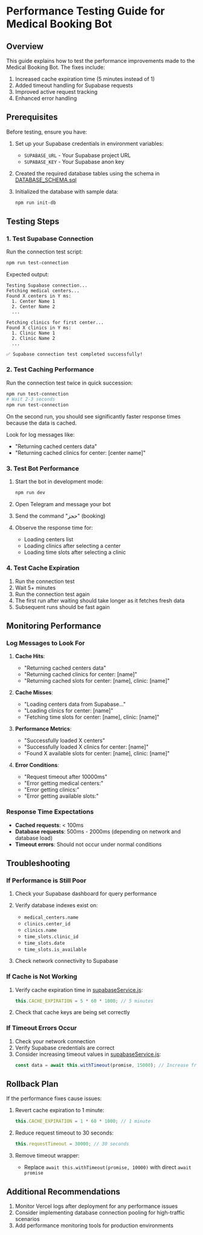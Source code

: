 # Performance Testing Guide for Medical Booking Bot

## Overview

This guide explains how to test the performance improvements made to the Medical Booking Bot. The fixes include:

1. Increased cache expiration time (5 minutes instead of 1)
2. Added timeout handling for Supabase requests
3. Improved active request tracking
4. Enhanced error handling

## Prerequisites

Before testing, ensure you have:

1. Set up your Supabase credentials in environment variables:
   - `SUPABASE_URL` - Your Supabase project URL
   - `SUPABASE_KEY` - Your Supabase anon key

2. Created the required database tables using the schema in [DATABASE_SCHEMA.sql](file:///C:/Users/hussein%20tech/StudioProjects/New%20folder%20(4)/DATABASE_SCHEMA.sql)

3. Initialized the database with sample data:
   ```bash
   npm run init-db
   ```

## Testing Steps

### 1. Test Supabase Connection

Run the connection test script:
```bash
npm run test-connection
```

Expected output:
```
Testing Supabase connection...
Fetching medical centers...
Found X centers in Y ms:
  1. Center Name 1
  2. Center Name 2
  ...

Fetching clinics for first center...
Found X clinics in Y ms:
  1. Clinic Name 1
  2. Clinic Name 2
  ...

✅ Supabase connection test completed successfully!
```

### 2. Test Caching Performance

Run the connection test twice in quick succession:
```bash
npm run test-connection
# Wait 2-3 seconds
npm run test-connection
```

On the second run, you should see significantly faster response times because the data is cached.

Look for log messages like:
- "Returning cached centers data"
- "Returning cached clinics for center: [center name]"

### 3. Test Bot Performance

1. Start the bot in development mode:
   ```bash
   npm run dev
   ```

2. Open Telegram and message your bot

3. Send the command "حجز" (booking)

4. Observe the response time for:
   - Loading centers list
   - Loading clinics after selecting a center
   - Loading time slots after selecting a clinic

### 4. Test Cache Expiration

1. Run the connection test
2. Wait 5+ minutes
3. Run the connection test again
4. The first run after waiting should take longer as it fetches fresh data
5. Subsequent runs should be fast again

## Monitoring Performance

### Log Messages to Look For

1. **Cache Hits**:
   - "Returning cached centers data"
   - "Returning cached clinics for center: [name]"
   - "Returning cached slots for center: [name], clinic: [name]"

2. **Cache Misses**:
   - "Loading centers data from Supabase..."
   - "Loading clinics for center: [name]"
   - "Fetching time slots for center: [name], clinic: [name]"

3. **Performance Metrics**:
   - "Successfully loaded X centers"
   - "Successfully loaded X clinics for center: [name]"
   - "Found X available slots for center: [name], clinic: [name]"

4. **Error Conditions**:
   - "Request timeout after 10000ms"
   - "Error getting medical centers:"
   - "Error getting clinics:"
   - "Error getting available slots:"

### Response Time Expectations

- **Cached requests**: < 100ms
- **Database requests**: 500ms - 2000ms (depending on network and database load)
- **Timeout errors**: Should not occur under normal conditions

## Troubleshooting

### If Performance is Still Poor

1. Check your Supabase dashboard for query performance
2. Verify database indexes exist on:
   - `medical_centers.name`
   - `clinics.center_id`
   - `clinics.name`
   - `time_slots.clinic_id`
   - `time_slots.date`
   - `time_slots.is_available`

3. Check network connectivity to Supabase

### If Cache is Not Working

1. Verify cache expiration time in [supabaseService.js](file:///C:/Users/hussein%20tech/StudioProjects/New%20folder%20(4)/supabaseService.js):
   ```javascript
   this.CACHE_EXPIRATION = 5 * 60 * 1000; // 5 minutes
   ```

2. Check that cache keys are being set correctly

### If Timeout Errors Occur

1. Check your network connection
2. Verify Supabase credentials are correct
3. Consider increasing timeout values in [supabaseService.js](file:///C:/Users/hussein%20tech/StudioProjects/New%20folder%20(4)/supabaseService.js):
   ```javascript
   const data = await this.withTimeout(promise, 15000); // Increase from 10000 to 15000
   ```

## Rollback Plan

If the performance fixes cause issues:

1. Revert cache expiration to 1 minute:
   ```javascript
   this.CACHE_EXPIRATION = 1 * 60 * 1000; // 1 minute
   ```

2. Reduce request timeout to 30 seconds:
   ```javascript
   this.requestTimeout = 30000; // 30 seconds
   ```

3. Remove timeout wrapper:
   - Replace `await this.withTimeout(promise, 10000)` with direct `await promise`

## Additional Recommendations

1. Monitor Vercel logs after deployment for any performance issues
2. Consider implementing database connection pooling for high-traffic scenarios
3. Add performance monitoring tools for production environments